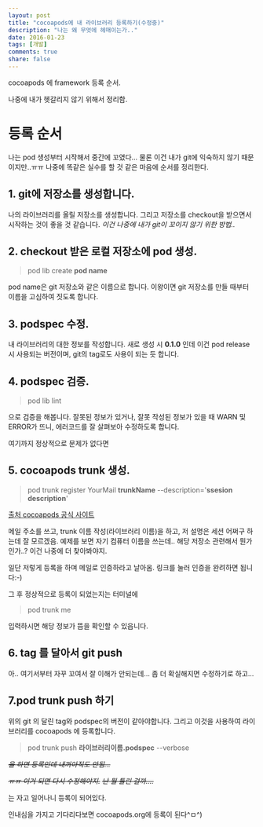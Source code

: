```yaml
---
layout: post
title: "cocoapods에 내 라이브러리 등록하기(수정중)"
description: "나는 왜 무엇에 헤매이는가.."
date: 2016-01-23
tags: [개발]
comments: true
share: false
---
```

cocoapods 에 framework 등록 순서.

나중에 내가 헷갈리지 않기 위해서 정리함.

# 등록 순서

나는 pod 생성부터 시작해서 중간에 꼬였다...
물론 이건 내가 git에 익숙하지 않기 때문이지만..ㅠㅠ
나중에 똑같은 실수를 할 것 같은 마음에 순서를 정리한다.

## 1. git에 저장소를 생성합니다.
나의 라이브러리를 올릴 저장소를 생성합니다. 
그리고 저장소를 checkout을 받으면서 시작하는 것이 좋을 것 같습니다.
_이건 나중에 내가 git이 꼬이지 않기 위한 방법.._

## 2. checkout 받은 로컬 저장소에 pod 생성.
>pod lib create __pod name__

pod name은 git 저장소와 같은 이름으로 합니다.
이왕이면 git 저장소를 만들 때부터 이름을 고심하여 짓도록 합니다.

## 3. podspec 수정.
내 라이브러리의 대한 정보를 작성합니다.
새로 생성 시 __0.1.0__ 인데 이건 pod release 시 사용되는 버전이며, git의 tag로도 사용이 되는 듯 합니다.

## 4. podspec 검증.
>pod lib lint

으로 검증을 해봅니다.
잘못된 정보가 있거나, 잘못 작성된 정보가 있을 때 WARN 및 ERROR가 뜨니, 
에러코드를 잘 살펴보아 수정하도록 합니다.

여기까지 정상적으로 문제가 없다면

## 5. cocoapods trunk 생성.
> pod trunk register YourMail __trunkName__ --description='__ssesion description__'

[출처 cocoapods 공식 사이트](https://guides.cocoapods.org/making/getting-setup-with-trunk.html 'cocoapods')

메일 주소를 쓰고, trunk 이름 작성(라이브러리 이름)을 하고, 저 설명은 세션 어쩌구 하는데 잘 모르겠음.
예제를 보면 자기 컴퓨터 이름을 쓰는데.. 해당 저장소 관련해서 뭔가인가..? 
이건 나중에 더 찾아봐야지.

일단 저렇게 등록을 하며 메일로 인증하라고 날아옴.
링크를 눌러 인증을 완려하면 됩니다:-)

그 후 정상적으로 등록이 되었는지는 터미널에

> pod trunk me	

입력하시면 해당 정보가 뜸을 확인할 수 있읍니다.


## 6. tag 를 달아서 git push

아.. 여기서부터 자꾸 꼬여서 잘 이해가 안되는데...
좀 더 확실해지면 수정하기로 하고...


## 7.pod trunk push 하기

위의 git 의 달린 tag와 podspec의 버전이 같아야합니다.
그리고 이것을 사용하여 라이브러리를 cocoapods 에 등록합니다.

> pod trunk push __라이브러리이름.podspec__  --verbose

~~_을 하면 등록인데 내꺼아직도 안됨..._~~

~~_ㅠㅠ 이거 되면 다시 수정해야지._~~
~~_난 뭘 틀린 걸까...._~~

는 자고 일어나니 등록이 되어있다.

인내심을 가지고 기다리다보면 cocoapods.org에 등록이 된다^ㅁ^)











